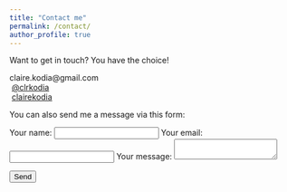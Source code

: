 ```yaml
---
title: "Contact me"
permalink: /contact/
author_profile: true
---
```


Want to get in touch? You have the choice!

<ul style="list-style:none; padding:0;">
    <li><i class="fas fa-at"></i>claire.kodia@gmail.com</li>
    <li><i class="fab fa-twitter"></i>&nbsp;<a href="https://twitter.com/clrkodia" alt="Link to my Twitter account" >@clrkodia</a></li>
    <li><i class="fab fa-linkedin"></i>&nbsp;<a href="https://www.linkedin.com/in/clairekodia/?locale=en_US" alt="Link to my LinkedIn account" >clairekodia</a></li>
</ul>

You can also send me a message via this form:

<form
  action="https://formspree.io/meqlypka"
  method="POST"
>
  <label>
    Your name:
    <input type="text" name="name"/>
    </label>
  <label>
    Your email:
    <input type="text" name="_replyto"/>
  </label>
  <label>
    Your message:
    <textarea name="message"></textarea>
  </label>

  <!-- your other form fields go here -->
  

  <button type="submit">Send</button>
  </form>